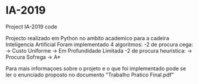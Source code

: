 # IA-2019
Project IA-2019 code 

Projecto realizado em Python no ambito academico para a cadeira Inteligencia Artificial
  Foram implementado 4 algoritmos:
      -2 de procura cega: 
          -> Custo Uniforme
          -> Em Profundidade Limitada
      -2 de procura heuristica:
          -> Procura Sofrega
          -> A*
          
Para mais informaçoes sobre o projeto e o que foi implementado pode se ler o enunciado proposto no documento "Trabalho Pratico Final.pdf"
